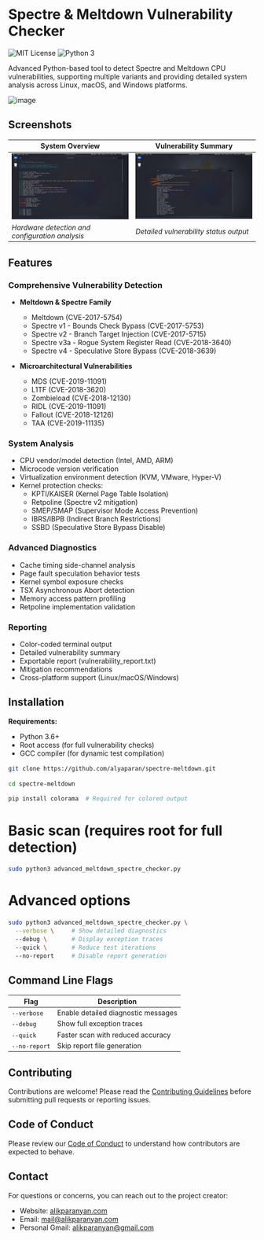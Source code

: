 # Spectre & Meltdown Vulnerability Checker

![MIT License](https://img.shields.io/badge/License-MIT-green.svg) 
![Python 3](https://img.shields.io/badge/Python-3.6%2B-blue.svg)

Advanced Python-based tool to detect Spectre and Meltdown CPU vulnerabilities, supporting multiple variants and providing detailed system analysis across Linux, macOS, and Windows platforms.

   ![image](https://github.com/user-attachments/assets/f8263e7f-edef-4c28-86e6-c52abd519df0)


## Screenshots

| System Overview | Vulnerability Summary |
|-----------------|-----------------------|
| ![System Check](screenshots/system-check.png) | ![Vulnerability Results](screenshots/vuln-results.png) |
| *Hardware detection and configuration analysis* | *Detailed vulnerability status output* |

## Features

### Comprehensive Vulnerability Detection
- **Meltdown & Spectre Family**
  - Meltdown (CVE-2017-5754)
  - Spectre v1 - Bounds Check Bypass (CVE-2017-5753)
  - Spectre v2 - Branch Target Injection (CVE-2017-5715)
  - Spectre v3a - Rogue System Register Read (CVE-2018-3640)
  - Spectre v4 - Speculative Store Bypass (CVE-2018-3639)

- **Microarchitectural Vulnerabilities**
  - MDS (CVE-2019-11091)
  - L1TF (CVE-2018-3620)
  - Zombieload (CVE-2018-12130)
  - RIDL (CVE-2019-11091)
  - Fallout (CVE-2018-12126)
  - TAA (CVE-2019-11135)

### System Analysis
- CPU vendor/model detection (Intel, AMD, ARM)
- Microcode version verification
- Virtualization environment detection (KVM, VMware, Hyper-V)
- Kernel protection checks:
  - KPTI/KAISER (Kernel Page Table Isolation)
  - Retpoline (Spectre v2 mitigation)
  - SMEP/SMAP (Supervisor Mode Access Prevention)
  - IBRS/IBPB (Indirect Branch Restrictions)
  - SSBD (Speculative Store Bypass Disable)

### Advanced Diagnostics
- Cache timing side-channel analysis
- Page fault speculation behavior tests
- Kernel symbol exposure checks
- TSX Asynchronous Abort detection
- Memory access pattern profiling
- Retpoline implementation validation

### Reporting
- Color-coded terminal output
- Detailed vulnerability summary
- Exportable report (vulnerability_report.txt)
- Mitigation recommendations
- Cross-platform support (Linux/macOS/Windows)

## Installation

**Requirements:**
- Python 3.6+
- Root access (for full vulnerability checks)
- GCC compiler (for dynamic test compilation)

```bash
git clone https://github.com/alyaparan/spectre-meltdown.git
```
```bash
cd spectre-meltdown
```
```bash
pip install colorama  # Required for colored output
```
# Basic scan (requires root for full detection)
```bash
sudo python3 advanced_meltdown_spectre_checker.py
```

# Advanced options
```bash
sudo python3 advanced_meltdown_spectre_checker.py \
  --verbose \     # Show detailed diagnostics
  --debug \       # Display exception traces
  --quick \       # Reduce test iterations
  --no-report     # Disable report generation
```

## Command Line Flags

| Flag          | Description                          |
|---------------|--------------------------------------|
| `--verbose`   | Enable detailed diagnostic messages  |
| `--debug`     | Show full exception traces           |
| `--quick`     | Faster scan with reduced accuracy    |
| `--no-report` | Skip report file generation          |


## Contributing

Contributions are welcome! Please read the [Contributing Guidelines](CONTRIBUTING.md) before submitting pull requests or reporting issues.

## Code of Conduct

Please review our [Code of Conduct](CODE_OF_CONDUCT.md) to understand how contributors are expected to behave.

## Contact

For questions or concerns, you can reach out to the project creator:

- Website: [alikparanyan.com](http://alikparanyan.com)
- Email: [mail@alikparanyan.com](mailto:mail@alikparanyan.com)
- Personal Gmail: [alikparanyan@gmail.com](mailto:alikparanyan@gmail.com)
